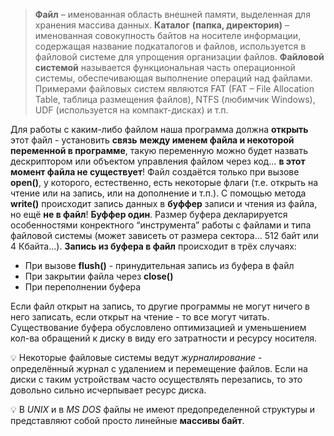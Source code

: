 > **Файл** – именованная область внешней памяти, выделенная для хранения массива данных.
> **Каталог** **(папка, директория)** – именованная совокупность байтов на носителе информации, содержащая название подкаталогов и файлов, используется в файловой системе для упрощения организации файлов.
> **Файловой системой** называется функциональная часть операционной системы, обеспечивающая выполнение операций над файлами. Примерами файловых систем являются FAT (FAT – File Allocation Table, таблица размещения файлов), NTFS (любимчик Windows), UDF (используется на компакт-дисках) и т.п.

Для работы с каким-либо файлом наша программа должна **открыть** этот файл -  установить  **связь**  **между  именем  файла и некоторой переменной в программе**, такую переменную можно будет назвать дескриптором или объектом управления файлом через код… **в этот момент файла не существует**! Файл создаётся только при вызове **open()**, у которого, естественно, есть некоторые флаги (т.е. открыть на чтение или на запись, или на дополнение и т.п.). 
С помощью метода **write()** происходит запись данных в **буффер** записи и чтения из файла, но ещё **не в файл**! **Буффер один**. Размер буфера декларируется особенностями конректного “инструмента” работы с файлами и типа файловой системы (может зависеть от размера сектора… 512 байт или 4 Кбайта…). 
**Запись из буфера в файл** происходит в трёх случаях:
- При вызове **flush()** - принудительная запись из буфера в файл
- При закрытии файла через **close()**
- При переполнении буфера

Если файл открыт на запись, то другие программы не могут ничего в него записать, если открыт на чтение - то все могут читать. Существование буфера обусловлено оптимизацией и уменьшением кол-ва обращений к диску в виду его затратности и ресурсу носителя. 

💡 Некоторые файловые системы ведут *журналирование* - определённый журнал с удалением и перемещение файлов. Если на диски с таким устройствам часто осуществлять перезапись, то это довольно сильно исчерпывает ресурс диска.

💡 В *UNIX* и в *MS DOS* файлы не имеют предопределенной  структуры  и  представляют собой просто  линейные  **массивы  байт**.
